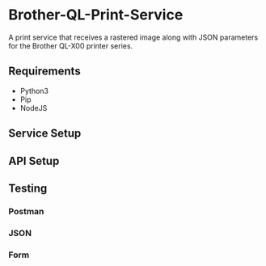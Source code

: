 # Brother-QL-Print-Service
A print service that receives a rastered image along with JSON parameters for the Brother QL-X00 printer series.


## Requirements
- Python3
- Pip
- NodeJS


## Service Setup

## API Setup

## Testing

### Postman

### JSON

### Form
